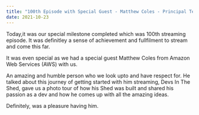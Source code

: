 ```yaml
---
title: "100th Episode with Special Guest - Matthew Coles - Principal Technical Account Manager at AWS"
date: 2021-10-23
---
```


Today,it was our special milestone completed which was 100th streaming episode. It was definitley a sense of achievement and fullfilment to stream and come this far.

It was even special as we had a special guest Matthew Coles from Amazon Web Services (AWS) with us.

An amazing and humble person who we look upto and have respect for. He talked about this journey of getting started with him streaming, Devs In The Shed, gave us a photo tour of how his Shed was built and shared his passion as a dev and how he comes up with all the amazing ideas.

Definitely, was a pleasure having him.